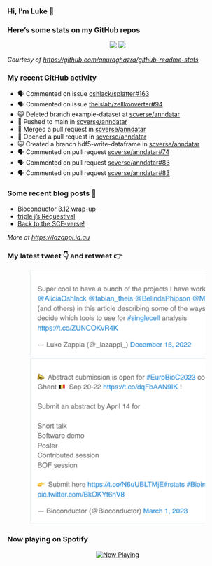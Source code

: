 
<!-- README.md is generated from README.Rmd. Please edit that file -->

### Hi, I’m Luke 👋

<!--
**lazappi/lazappi** is a ✨ _special_ ✨ repository because its `README.md` (this file) appears on your GitHub profile.

Here are some ideas to get you started:

- 🔭 I’m currently working on ...
- 🌱 I’m currently learning ...
- 👯 I’m looking to collaborate on ...
- 🤔 I’m looking for help with ...
- 💬 Ask me about ...
- 📫 How to reach me: ...
- 😄 Pronouns: ...
- ⚡ Fun fact: ...
-->

### Here’s some stats on my GitHub repos

<p align="center">

<img src="https://github-readme-stats.vercel.app/api?username=lazappi&count_private=true&show_icons=true&theme=buefy&hide_title=True">
<img src="https://github-readme-stats.vercel.app/api/top-langs/?username=lazappi&hide=html&theme=buefy&layout=compact">

</p>

*Courtesy of <https://github.com/anuraghazra/github-readme-stats>*

### My recent GitHub activity

  - 🗣 Commented on issue
    [oshlack/splatter\#163](https://github.com/oshlack/splatter#163)
  - 🗣 Commented on issue
    [theislab/zellkonverter\#94](https://github.com/theislab/zellkonverter#94)
  - 😺 Deleted branch example-dataset at
    [scverse/anndatar](https://github.com/scverse/anndatar)
  - 📨 Pushed to main in
    [scverse/anndatar](https://github.com/scverse/anndatar)
  - 🎉 Merged a pull request in
    [scverse/anndatar](https://github.com/scverse/anndatar)
  - 🤔 Opened a pull request in
    [scverse/anndatar](https://github.com/scverse/anndatar)
  - 😺 Created a branch hdf5-write-dataframe in
    [scverse/anndatar](https://github.com/scverse/anndatar)
  - 🗣 Commented on pull request
    [scverse/anndatar\#74](https://github.com/scverse/anndatar#74)
  - 🗣 Commented on pull request
    [scverse/anndatar\#83](https://github.com/scverse/anndatar#83)
  - 🗣 Commented on pull request
    [scverse/anndatar\#83](https://github.com/scverse/anndatar#83)

### Some recent blog posts 📝

  - [Bioconductor 3.12
    wrap-up](https://lazappi.id.au/posts/2020-10-30-bioconductor-3-12-wrap-up/index.html)
  - [triple j’s
    Requestival](https://lazappi.id.au/posts/2020-07-11-requestival/index.html)
  - [Back to the
    SCE-verse\!](https://lazappi.id.au/posts/2020-05-12-back-to-the-sce-verse/index.html)

*More at <https://lazappi.id.au>*

### My latest tweet 👇 and retweet 👉


<p align="center">

<a href="https://twitter.com/_lazappi_/status/1603304759095607298">
<img src="https://github.com/lazappi/lazappi/raw/master/README_files/figure-gfm/tweets-1.png" width="400">
</a> <a href="https://twitter.com/_lazappi_/status/1631223906622226435">
<img src="https://github.com/lazappi/lazappi/raw/master/README_files/figure-gfm/tweets-2.png" width="400">
</a>

</p>

### Now playing on Spotify

<p align="center">

<a href="https://now-playing-profile.lazappi.vercel.app/now-playing?open">
<img src="https://now-playing-profile.lazappi.vercel.app/now-playing" width="256" height="64" alt="Now Playing">
</a>

</p>
